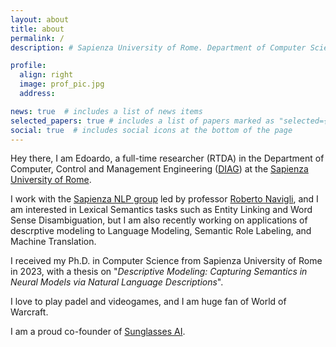 ```yaml
---
layout: about
title: about
permalink: /
description: # Sapienza University of Rome. Department of Computer Science

profile:
  align: right
  image: prof_pic.jpg
  address: 

news: true  # includes a list of news items
selected_papers: true # includes a list of papers marked as "selected={true}"
social: true  # includes social icons at the bottom of the page
---
```


Hey there, I am Edoardo, a full-time researcher (RTDA) in the Department of Computer, Control and Management Engineering ([DIAG](https://www.diag.uniroma1.it/en)) at the [Sapienza University of Rome](https://www.uniroma1.it/en).

I work with the [Sapienza NLP group](https://nlp.uniroma1.it) led by professor [Roberto Navigli](https://www.diag.uniroma1.it/navigli), and I am interested in Lexical Semantics tasks such as Entity Linking and Word Sense Disambiguation, but I am also recently working on applications of descrptive modeling to Language Modeling, Semantic Role Labeling, and Machine Translation.

I received my Ph.D. in Computer Science from Sapienza University of Rome in 2023, with a thesis on "_Descriptive Modeling: Capturing Semantics in Neural Models via Natural Language Descriptions_".

I love to play padel and videogames, and I am huge fan of World of Warcraft.

I am a proud co-founder of [Sunglasses AI](https://sunglasses-ai.com/).
